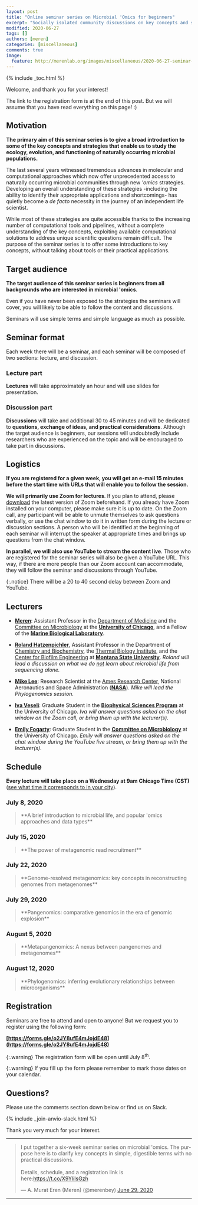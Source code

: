 ```yaml
---
layout: post
title: "Online seminar series on Microbial 'Omics for beginners"
excerpt: "Socially isolated community discussions on key concepts and stuff."
modified: 2020-06-27
tags: []
authors: [meren]
categories: [miscellaneous]
comments: true
image:
  feature: http://merenlab.org/images/miscellaneous/2020-06-27-seminar-series-on-microbial-omics/momics.png
---
```


{% include _toc.html %}

Welcome, and thank you for your interest!

The link to the registration form is at the end of this post. But we will assume that you have read everything on this page! :)

## Motivation

**The primary aim of this seminar series is to give a broad introduction to some of the key concepts and strategies that enable us to study the ecology, evolution, and functioning of naturally occurring microbial populations.**

The last several years witnessed tremendous advances in molecular and computational approaches which now offer unprecedented access to naturally occurring microbial communities through new *'omics* strategies. Developing an overall understanding of these strategies -including the ability to identify their appropriate applications and shortcomings- has quietly become a *de facto* necessity in the journey of an independent life scientist.

While most of these strategies are quite accessible thanks to the increasing number of computational tools and pipelines, without a complete understanding of the key concepts, exploiting available computational solutions to address unique scientific questions remain difficult. The purpose of the seminar series is to offer some introductions to key concepts, without talking about tools or their practical applications.

## Target audience

**The target audience of this seminar series is beginners from all backgrounds who are interested in microbial 'omics**.

Even if you have never been exposed to the strategies the seminars will cover, you will likely to be able to follow the content and discussions.

Seminars will use simple terms and simple language as much as possible.

## Seminar format

Each week there will be a seminar, and each seminar will be composed of two sections: lecture, and discussion.

### Lecture part

**Lectures** will take approximately an hour and will use slides for presentation.

### Discussion part

**Discussions** will take and additional 30 to 45 minutes and will be dedicated to **questions, exchange of ideas, and practical considerations**. Although the target audience is beginners, our sessions will undoubtedly include researchers who are experienced on the topic and will be encouraged to take part in discussions.

## Logistics

**If you are registered for a given week, you will get an e-mail 15 minutes before the start time with URLs that will enable you to follow the session.**

**We will primarily use Zoom for lectures**. If you plan to attend, please [download](https://zoom.us/download) the latest version of Zoom beforehand. If you already have Zoom installed on your computer, please make sure it is up to date. On the Zoom call, any participant will be able to unmute themselves to ask questions verbally, or use the chat window to do it in written form during the lecture or discussion sections. A person who will be identified at the beginning of each seminar will interrupt the speaker at appropriate times and brings up questions from the chat window.

**In parallel, we will also use YouTube to stream the content live**. Those who are registered for the seminar series will also be given a YouTube URL. This way, if there are more people than our Zoom account can accommodate, they will follow the seminar and discussions through YouTube.

{:.notice}
There will be a 20 to 40 second delay between Zoom and YouTube.


## Lecturers

* **[Meren](https://twitter.com/merenbey)**: Assistant Professor in the [Department of Medicine](https://medicine.uchicago.edu/) and the [Committee on Microbiology](https://biomedsciences.uchicago.edu/page/microbiology) at the **[University of Chicago](http://uchicago.edu)**, and a Fellow of the **[Marine Biological Laboratory](http://mbl.edu)**.

* **[Roland Hatzenpichler](www.environmental-microbiology.com)**, Assistant Professor in the Department of [Chemistry and Biochemistry](https://chemistry.montana.edu/), the [Thermal Biology Institute](http://tbi.montana.edu/), and the [Center for Biofilm Engineering](http://www.biofilm.montana.edu/) at **[Montana State University](https://www.montana.edu/)**. *Roland will lead a discussion on what we do <u>not</u> learn about microbial life from sequencing alone.*

* **[Mike Lee](https://twitter.com/AstrobioMike)**: Research Scientist at the [Ames Research Center](https://www.nasa.gov/ames), National Aeronautics and Space Administration (**[NASA](https://www.nasa.gov/)**). *Mike will lead the Phylogenomics session.*

* **[Iva Veseli](https://www.linkedin.com/in/iva-veseli/)**: Graduate Student in the **[Biophysical Sciences Program](http://biophysics.uchicago.edu/)** at the University of Chicago. *Iva will answer questions asked on the chat window on the Zoom call, or bring them up with the lecturer(s)*.

* **[Emily Fogarty](https://twitter.com/emily_fogarty11)**: Graduate Student in the **[Committee on Microbiology](https://biomedsciences.uchicago.edu/page/microbiology)** at the University of Chicago. *Emily will answer questions asked on the chat window during the YouTube live stream, or bring them up with the lecturer(s)*. 

## Schedule

**Every lecture will take place on a Wednesday at 9am Chicago Time (CST)** ([see what time it corresponds to in your city](https://www.timeanddate.com/worldclock/converter.html?iso=20200708T140000&p1=64&p2=259&p3=240&p4=514&p5=770&p6=676&p7=233&p8=246&p9=155&p10=250&p11=16&p12=176)).

### July 8, 2020

<blockquote markdown="1">**A brief introduction to microbial life, and popular 'omics approaches and data types**
</blockquote>


### July 15, 2020

<blockquote markdown="1">**The power of metagenomic read recruitment**
</blockquote>

### July 22, 2020

<blockquote markdown="1">**Genome-resolved metagenomics: key concepts in reconstructing genomes from metagenomes**
</blockquote>

### July 29, 2020

<blockquote markdown="1">**Pangenomics: comparative genomics in the era of genomic explosion**
</blockquote>

### August 5, 2020

<blockquote markdown="1">**Metapangenomics: A nexus between pangenomes and metagenomes**
</blockquote>

### August 12, 2020

<blockquote markdown="1">**Phylogenomics: inferring evolutionary relationships between microorganisms**
</blockquote>

## Registration

Seminars are free to attend and open to anyone! But we request you to register using the following form:

**[https://forms.gle/o2JY8ufE4mJojdE48](https://forms.gle/o2JY8ufE4mJojdE48)**

{:.warning}
The registration form will be open until July 8<sup>th</sup>.

{:.warning}
If you fill up the form please remember to mark those dates on your calendar.

## Questions?

Please use the comments section down below or find us on Slack.

{% include _join-anvio-slack.html %}

Thank you very much for your interest.

---

<blockquote class="twitter-tweet"><p lang="en" dir="ltr">I put together a six-week seminar series on microbial &#39;omics. The purpose here is to clarify key concepts in simple, digestible terms with no practical discussions.<br><br>Details, schedule, and a registration link is here:<a href="https://t.co/X9YliIsGzh">https://t.co/X9YliIsGzh</a></p>&mdash; A. Murat Eren (Meren) (@merenbey) <a href="https://twitter.com/merenbey/status/1277630827745161217?ref_src=twsrc%5Etfw">June 29, 2020</a></blockquote> <script async src="https://platform.twitter.com/widgets.js" charset="utf-8"></script>

---
